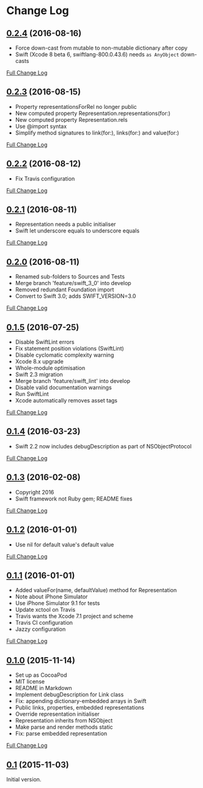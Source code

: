 # Change Log

## [0.2.4](https://github.com/royratcliffe/hypertextapplicationlanguage/tree/0.2.4) (2016-08-16)

- Force down-cast from mutable to non-mutable dictionary after copy
- Swift (Xcode 8 beta 6, swiftlang-800.0.43.6) needs `as AnyObject` down-casts

[Full Change Log](https://github.com/royratcliffe/hypertextapplicationlanguage/compare/0.2.3...0.2.4)

## [0.2.3](https://github.com/royratcliffe/hypertextapplicationlanguage/tree/0.2.3) (2016-08-15)

- Property representationsForRel no longer public
- New computed property Representation.representations(for:)
- New computed property Representation.rels
- Use @import syntax
- Simplify method signatures to link(for:), links(for:) and value(for:)

[Full Change Log](https://github.com/royratcliffe/hypertextapplicationlanguage/compare/0.2.2...0.2.3)

## [0.2.2](https://github.com/royratcliffe/hypertextapplicationlanguage/tree/0.2.2) (2016-08-12)

- Fix Travis configuration

[Full Change Log](https://github.com/royratcliffe/hypertextapplicationlanguage/compare/0.2.1...0.2.2)

## [0.2.1](https://github.com/royratcliffe/hypertextapplicationlanguage/tree/0.2.1) (2016-08-11)

- Representation needs a public initialiser
- Swift let underscore equals to underscore equals

[Full Change Log](https://github.com/royratcliffe/hypertextapplicationlanguage/compare/0.2.0...0.2.1)

## [0.2.0](https://github.com/royratcliffe/hypertextapplicationlanguage/tree/0.2.0) (2016-08-11)

- Renamed sub-folders to Sources and Tests
- Merge branch 'feature/swift_3_0' into develop
- Removed redundant Foundation import
- Convert to Swift 3.0; adds SWIFT_VERSION=3.0

[Full Change Log](https://github.com/royratcliffe/hypertextapplicationlanguage/compare/0.1.5...0.2.0)

## [0.1.5](https://github.com/royratcliffe/hypertextapplicationlanguage/tree/0.1.5) (2016-07-25)

- Disable SwiftLint errors
- Fix statement position violations (SwiftLint)
- Disable cyclomatic complexity warning
- Xcode 8.x upgrade
- Whole-module optimisation
- Swift 2.3 migration
- Merge branch 'feature/swift_lint' into develop
- Disable valid documentation warnings
- Run SwiftLint
- Xcode automatically removes asset tags

[Full Change Log](https://github.com/royratcliffe/hypertextapplicationlanguage/compare/0.1.4...0.1.5)

## [0.1.4](https://github.com/royratcliffe/hypertextapplicationlanguage/tree/0.1.4) (2016-03-23)

- Swift 2.2 now includes debugDescription as part of NSObjectProtocol

[Full Change Log](https://github.com/royratcliffe/hypertextapplicationlanguage/compare/0.1.3...0.1.4)

## [0.1.3](https://github.com/royratcliffe/hypertextapplicationlanguage/tree/0.1.3) (2016-02-08)

- Copyright 2016
- Swift framework not Ruby gem; README fixes

[Full Change Log](https://github.com/royratcliffe/hypertextapplicationlanguage/compare/0.1.2...0.1.3)

## [0.1.2](https://github.com/royratcliffe/hypertextapplicationlanguage/tree/0.1.2) (2016-01-01)

- Use nil for default value's default value

[Full Change Log](https://github.com/royratcliffe/hypertextapplicationlanguage/compare/0.1.1...0.1.2)

## [0.1.1](https://github.com/royratcliffe/hypertextapplicationlanguage/tree/0.1.1) (2016-01-01)

- Added valueFor(name, defaultValue) method for Representation
- Note about iPhone Simulator
- Use iPhone Simulator 9.1 for tests
- Update xctool on Travis
- Travis wants the Xcode 7.1 project and scheme
- Travis CI configuration
- Jazzy configuration

[Full Change Log](https://github.com/royratcliffe/hypertextapplicationlanguage/compare/0.1.0...0.1.1)

## [0.1.0](https://github.com/royratcliffe/hypertextapplicationlanguage/tree/0.1.0) (2015-11-14)

- Set up as CocoaPod
- MIT license
- README in Markdown
- Implement debugDescription for Link class
- Fix: appending dictionary-embedded arrays in Swift
- Public links, properties, embedded representations
- Override representation initialiser
- Representation inherits from NSObject
- Make parse and render methods static
- Fix: parse embedded representation

[Full Change Log](https://github.com/royratcliffe/hypertextapplicationlanguage/compare/0.1...0.1.0)

## [0.1](https://github.com/royratcliffe/hypertextapplicationlanguage/tree/0.1) (2015-11-03)

Initial version.
